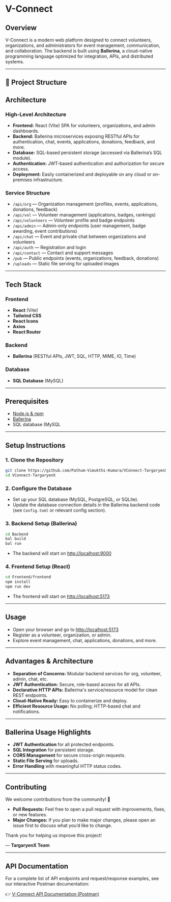 # V-Connect 

## Overview

V-Connect is a modern web platform designed to connect volunteers, organizations, and administrators for event management, communication, and collaboration. The backend is built using **Ballerina**, a cloud-native programming language optimized for integration, APIs, and distributed systems.

---

## 📂 Project Structure  

## Architecture

### High-Level Architecture

- **Frontend:** React (Vite) SPA for volunteers, organizations, and admin dashboards.
- **Backend:** Ballerina microservices exposing RESTful APIs for authentication, chat, events, applications, donations, feedback, and more.
- **Database:** SQL-based persistent storage (accessed via Ballerina’s SQL module).
- **Authentication:** JWT-based authentication and authorization for secure access.
- **Deployment:** Easily containerized and deployable on any cloud or on-premises infrastructure.

### Service Structure

- `/api/org` — Organization management (profiles, events, applications, donations, feedback)
- `/api/vol` — Volunteer management (applications, badges, rankings)
- `/api/volunteers` — Volunteer profile and badge endpoints
- `/api/admin` — Admin-only endpoints (user management, badge awarding, event contributions)
- `/api/chat` — Event and private chat between organizations and volunteers
- `/api/auth` — Registration and login
- `/api/contact` — Contact and support messages
- `/pub` — Public endpoints (events, organizations, feedback, donations)
- `/uploads` — Static file serving for uploaded images

---

## Tech Stack

### Frontend
- **React** (Vite)
- **Tailwind CSS**
- **React Icons**
- **Axios**
- **React Router**

### Backend
- **Ballerina** (RESTful APIs, JWT, SQL, HTTP, MIME, IO, Time)

### Database
- **SQL Database** (MySQL)

---

## Prerequisites

- [Node.js & npm](https://nodejs.org/)
- [Ballerina](https://ballerina.io/downloads/)
- SQL database (MySQL

---

## Setup Instructions

### 1. Clone the Repository
```sh
git clone https://github.com/Pathum-Vimukthi-Kumara/VConnect-TargaryenX.git
cd VConnect-TargaryenX
```

### 2. Configure the Database
- Set up your SQL database (MySQL, PostgreSQL, or SQLite).
- Update the database connection details in the Ballerina backend code (see `Config.toml` or relevant config section).

### 3. Backend Setup (Ballerina)
```sh
cd Backend
bal build
bal run
```
- The backend will start on [http://localhost:9000](http://localhost:9000)

### 4. Frontend Setup (React)
```sh
cd Frontend/frontend
npm install
npm run dev
```
- The frontend will start on [http://localhost:5173](http://localhost:5173)

---

## Usage
- Open your browser and go to [http://localhost:5173](http://localhost:5173)
- Register as a volunteer, organization, or admin.
- Explore event management, chat, applications, donations, and more.

---

## Advantages & Architecture
- **Separation of Concerns:** Modular backend services for org, volunteer, admin, chat, etc.
- **JWT Authentication:** Secure, role-based access for all APIs.
- **Declarative HTTP APIs:** Ballerina's service/resource model for clean REST endpoints.
- **Cloud-Native Ready:** Easy to containerize and deploy.
- **Efficient Resource Usage:** No polling; HTTP-based chat and notifications.

---

## Ballerina Usage Highlights
- **JWT Authentication** for all protected endpoints.
- **SQL Integration** for persistent storage.
- **CORS Management** for secure cross-origin requests.
- **Static File Serving** for uploads.
- **Error Handling** with meaningful HTTP status codes.

---

## Contributing

We welcome contributions from the community! 🎉

- **Pull Requests:** Feel free to open a pull request with improvements, fixes, or new features.  
- **Major Changes:** If you plan to make major changes, please open an issue first to discuss what you’d like to change.  

Thank you for helping us improve this project!  

— **TargaryenX Team**

---

## API Documentation

For a complete list of API endpoints and request/response examples, see our interactive Postman documentation:

👉 [V-Connect API Documentation (Postman)](https://documenter.getpostman.com/view/40284138/2sB3BGJAME)

